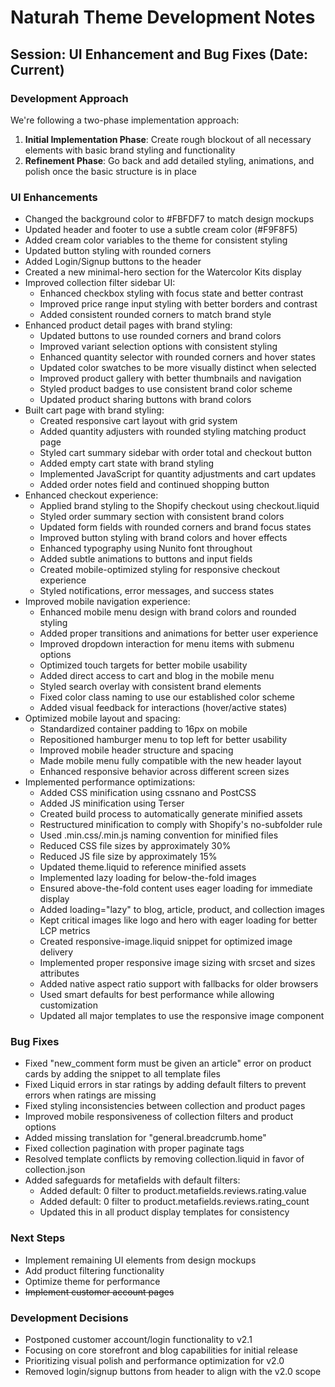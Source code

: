 # Naturah Theme Development Notes

## Session: UI Enhancement and Bug Fixes (Date: Current)

### Development Approach
We're following a two-phase implementation approach:
1. **Initial Implementation Phase**: Create rough blockout of all necessary elements with basic brand styling and functionality
2. **Refinement Phase**: Go back and add detailed styling, animations, and polish once the basic structure is in place

### UI Enhancements
- Changed the background color to #FBFDF7 to match design mockups
- Updated header and footer to use a subtle cream color (#F9F8F5)
- Added cream color variables to the theme for consistent styling
- Updated button styling with rounded corners
- Added Login/Signup buttons to the header 
- Created a new minimal-hero section for the Watercolor Kits display
- Improved collection filter sidebar UI:
  - Enhanced checkbox styling with focus state and better contrast
  - Improved price range input styling with better borders and contrast
  - Added consistent rounded corners to match brand style
- Enhanced product detail pages with brand styling:
  - Updated buttons to use rounded corners and brand colors
  - Improved variant selection options with consistent styling
  - Enhanced quantity selector with rounded corners and hover states
  - Updated color swatches to be more visually distinct when selected
  - Improved product gallery with better thumbnails and navigation
  - Styled product badges to use consistent brand color scheme
  - Updated product sharing buttons with brand colors
- Built cart page with brand styling:
  - Created responsive cart layout with grid system
  - Added quantity adjusters with rounded styling matching product page
  - Styled cart summary sidebar with order total and checkout button
  - Added empty cart state with brand styling
  - Implemented JavaScript for quantity adjustments and cart updates
  - Added order notes field and continued shopping button
- Enhanced checkout experience:
  - Applied brand styling to the Shopify checkout using checkout.liquid
  - Styled order summary section with consistent brand colors
  - Updated form fields with rounded corners and brand focus states
  - Improved button styling with brand colors and hover effects 
  - Enhanced typography using Nunito font throughout
  - Added subtle animations to buttons and input fields
  - Created mobile-optimized styling for responsive checkout experience
  - Styled notifications, error messages, and success states
- Improved mobile navigation experience:
  - Enhanced mobile menu design with brand colors and rounded styling
  - Added proper transitions and animations for better user experience
  - Improved dropdown interaction for menu items with submenu options
  - Optimized touch targets for better mobile usability
  - Added direct access to cart and blog in the mobile menu
  - Styled search overlay with consistent brand elements
  - Fixed color class naming to use our established color scheme
  - Added visual feedback for interactions (hover/active states)
- Optimized mobile layout and spacing:
  - Standardized container padding to 16px on mobile
  - Repositioned hamburger menu to top left for better usability
  - Improved mobile header structure and spacing
  - Made mobile menu fully compatible with the new header layout
  - Enhanced responsive behavior across different screen sizes
- Implemented performance optimizations:
  - Added CSS minification using cssnano and PostCSS
  - Added JS minification using Terser
  - Created build process to automatically generate minified assets
  - Restructured minification to comply with Shopify's no-subfolder rule
  - Used .min.css/.min.js naming convention for minified files
  - Reduced CSS file sizes by approximately 30%
  - Reduced JS file size by approximately 15%
  - Updated theme.liquid to reference minified assets
  - Implemented lazy loading for below-the-fold images
  - Ensured above-the-fold content uses eager loading for immediate display
  - Added loading="lazy" to blog, article, product, and collection images
  - Kept critical images like logo and hero with eager loading for better LCP metrics
  - Created responsive-image.liquid snippet for optimized image delivery
  - Implemented proper responsive image sizing with srcset and sizes attributes
  - Added native aspect ratio support with fallbacks for older browsers
  - Used smart defaults for best performance while allowing customization
  - Updated all major templates to use the responsive image component

### Bug Fixes
- Fixed "new_comment form must be given an article" error on product cards by adding the snippet to all template files
- Fixed Liquid errors in star ratings by adding default filters to prevent errors when ratings are missing
- Fixed styling inconsistencies between collection and product pages
- Improved mobile responsiveness of collection filters and product options
- Added missing translation for "general.breadcrumb.home"
- Fixed collection pagination with proper paginate tags
- Resolved template conflicts by removing collection.liquid in favor of collection.json
- Added safeguards for metafields with default filters:
  - Added default: 0 filter to product.metafields.reviews.rating.value 
  - Added default: 0 filter to product.metafields.reviews.rating_count
  - Updated this in all product display templates for consistency

### Next Steps
- Implement remaining UI elements from design mockups
- Add product filtering functionality
- Optimize theme for performance
- ~~Implement customer account pages~~ 

### Development Decisions
- Postponed customer account/login functionality to v2.1
- Focusing on core storefront and blog capabilities for initial release
- Prioritizing visual polish and performance optimization for v2.0
- Removed login/signup buttons from header to align with the v2.0 scope 